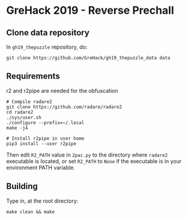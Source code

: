 # GreHack 2019 - Reverse Prechall

## Clone data repository

In `gh19_thepuzzle` repository, do:

```
git clone https://github.com/GreHack/gh19_thepuzzle_data data

```

## Requirements

r2 and r2pipe are needed for the obfuscation

```
# Compile radare2
git clone https://github.com/radare/radare2
cd radare2
./sys/user.sh
./configure --prefix=~/.local
make -j4

# Install r2pipe in user home
pip3 install --user r2pipe
```

Then edit `R2_PATH` value in `2pac.py` to the directory where `radare2` executable
is located, or set `R2_PATH` to `None` if the executable is in your environment
PATH variable.


## Building

Type in, at the root directory:

```
make clean && make
```

